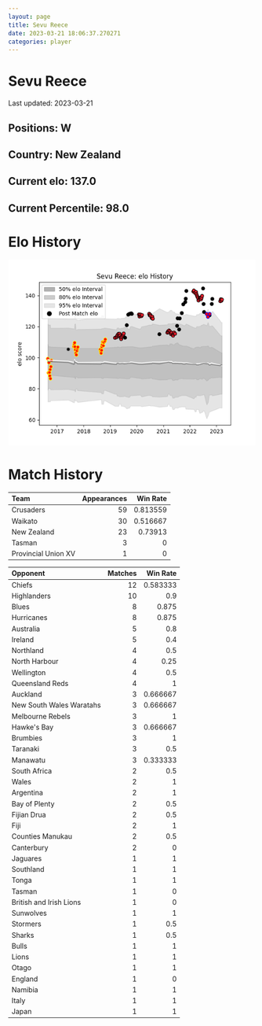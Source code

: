 ```yaml
---  
layout: page  
title: Sevu Reece  
date: 2023-03-21 18:06:37.270271  
categories: player  
---
```

# Sevu Reece


Last updated: 2023-03-21
## Positions: W

## Country: New Zealand

## Current elo: 137.0

## Current Percentile: 98.0

# Elo History


![elo history](history_SevuReece.png)
# Match History


| Team                |   Appearances |   Win Rate |
|:--------------------|--------------:|-----------:|
| Crusaders           |            59 |   0.813559 |
| Waikato             |            30 |   0.516667 |
| New Zealand         |            23 |   0.73913  |
| Tasman              |             3 |   0        |
| Provincial Union XV |             1 |   0        |

| Opponent                 |   Matches |   Win Rate |
|:-------------------------|----------:|-----------:|
| Chiefs                   |        12 |   0.583333 |
| Highlanders              |        10 |   0.9      |
| Blues                    |         8 |   0.875    |
| Hurricanes               |         8 |   0.875    |
| Australia                |         5 |   0.8      |
| Ireland                  |         5 |   0.4      |
| Northland                |         4 |   0.5      |
| North Harbour            |         4 |   0.25     |
| Wellington               |         4 |   0.5      |
| Queensland Reds          |         4 |   1        |
| Auckland                 |         3 |   0.666667 |
| New South Wales Waratahs |         3 |   0.666667 |
| Melbourne Rebels         |         3 |   1        |
| Hawke's Bay              |         3 |   0.666667 |
| Brumbies                 |         3 |   1        |
| Taranaki                 |         3 |   0.5      |
| Manawatu                 |         3 |   0.333333 |
| South Africa             |         2 |   0.5      |
| Wales                    |         2 |   1        |
| Argentina                |         2 |   1        |
| Bay of Plenty            |         2 |   0.5      |
| Fijian Drua              |         2 |   0.5      |
| Fiji                     |         2 |   1        |
| Counties Manukau         |         2 |   0.5      |
| Canterbury               |         2 |   0        |
| Jaguares                 |         1 |   1        |
| Southland                |         1 |   1        |
| Tonga                    |         1 |   1        |
| Tasman                   |         1 |   0        |
| British and Irish Lions  |         1 |   0        |
| Sunwolves                |         1 |   1        |
| Stormers                 |         1 |   0.5      |
| Sharks                   |         1 |   0.5      |
| Bulls                    |         1 |   1        |
| Lions                    |         1 |   1        |
| Otago                    |         1 |   1        |
| England                  |         1 |   0        |
| Namibia                  |         1 |   1        |
| Italy                    |         1 |   1        |
| Japan                    |         1 |   1        |
